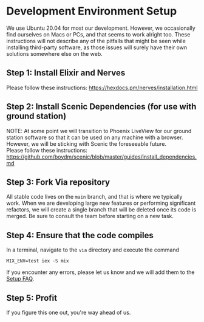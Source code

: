 # Development Environment Setup
We use Ubuntu 20.04 for most our development. However, we occasionally find ourselves on Macs or PCs, and that seems to work alright too. These instructions will not describe any of the pitfalls that might be seen while installing third-party software, as those issues will surely have their own solutions somewhere else on the web.

## Step 1: Install Elixir and Nerves
Please follow these instructions: https://hexdocs.pm/nerves/installation.html

## Step 2: Install Scenic Dependencies (for use with ground station)
NOTE: At some point we will transition to Phoenix LiveView for our ground station software so that it can be used on any machine with a browser. However, we will be sticking with Scenic the foreseeable future.<br>
Please follow these instructions: https://github.com/boydm/scenic/blob/master/guides/install_dependencies.md

## Step 3: Fork Via repository
All stable code lives on the `main` branch, and that is where we typically work. When we are developing large new features or performing significant refactors, we will create a single branch that will be deleted once its code is merged. Be sure to consult the team before starting on a new task.

## Step 4: Ensure that the code compiles
In a terminal, navigate to the `via` directory and execute the command 
```
MIX_ENV=test iex -S mix
```
If you encounter any errors, please let us know and we will add them to the [Setup FAQ](faq.md).

## Step 5: Profit
If you figure this one out, you're way ahead of us.